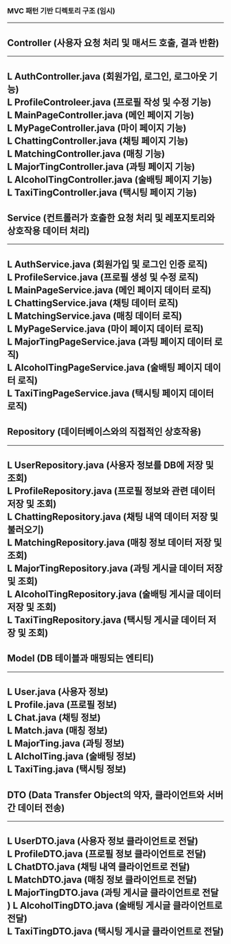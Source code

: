 ### MVC 패턴 기반 디렉토리 구조 (임시)
---
## Controller (사용자 요청 처리 및 매서드 호출, 결과 반환) <br> 
---
L AuthController.java (회원가입, 로그인, 로그아웃 기능) <br>
L ProfileControleer.java (프로필 작성 및 수정 기능) <br>
L MainPageController.java (메인 페이지 기능) <br>
L MyPageController.java (마이 페이지 기능) <br>
L ChattingController.java (채팅 페이지 기능) <br>
L MatchingController.java (매칭 기능) <br>
L MajorTingController.java (과팅 페이지 기능) <br>
L AlcoholTingController.java (술배팅 페이지 기능) <br>
L TaxiTingController.java (택시팅 페이지 기능) <br>
---
## Service (컨트롤러가 호출한 요청 처리 및 레포지토리와 상호작용 데이터 처리) <br>
---
L AuthService.java (회원가입 및 로그인 인증 로직) <br>
L ProfileService.java (프로필 생성 및 수정 로직) <br>
L MainPageService.java (메인 페이지 데이터 로직) <br>
L ChattingService.java (채팅 데이터 로직) <br>
L MatchingService.java (매칭 데이터 로직) <br>
L MyPageService.java (마이 페이지 데이터 로직) <br>
L MajorTingPageService.java (과팅 페이지 데이터 로직) <br>
L AlcoholTingPageService.java (술배팅 페이지 데이터 로직) <br>
L TaxiTingPageService.java (택시팅 페이지 데이터 로직) <br>
---
## Repository (데이터베이스와의 직접적인 상호작용) <br>
---
L UserRepository.java (사용자 정보를 DB에 저장 및 조회) <br>
L ProfileRepository.java (프로필 정보와 관련 데이터 저장 및 조회) <br>
L ChattingRepository.java (채팅 내역 데이터 저장 및 불러오기) <br>
L MatchingRepository.java (매칭 정보 데이터 저장 및 조회) <br>
L MajorTingRepository.java (과팅 게시글 데이터 저장 및 조회) <br>
L AlcoholTingRepository.java (술배팅 게시글 데이터 저장 및 조회) <br>
L TaxiTingRepository.java (택시팅 게시글 데이터 저장 및 조회) <br>
---
## Model (DB 테이블과 매핑되는 엔티티) <br>
---
L User.java (사용자 정보) <br>
L Profile.java (프로필 정보) <br>
L Chat.java (채팅 정보) <br>
L Match.java (매칭 정보) <br>
L MajorTing.java (과팅 정보) <br>
L AlcholTing.java (술배팅 정보) <br>
L TaxiTing.java (택시팅 정보) <br>
---
## DTO (Data Transfer Object의 약자, 클라이언트와 서버 간 데이터 전송) <br>
---
L UserDTO.java (사용자 정보 클라이언트로 전달) <br>
L ProfileDTO.java (프로필 정보 클라이언트로 전달) <br>
L ChatDTO.java (채팅 내역 클라이언트로 전달) <br>
L MatchDTO.java (매칭 정보 클라이언트로 전달) <br>
L MajorTingDTO.java (과팅 게시글 클라이언트로 전달 <br>)
L AlcoholTingDTO.java (술배팅 게시글 클라이언트로 전달) <br>
L TaxiTingDTO.java (택시팅 게시글 클라이언트로 전달) <br>
---

